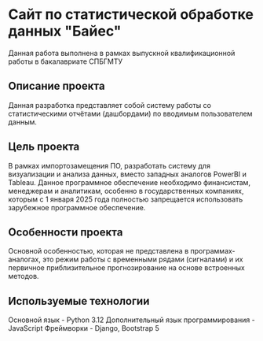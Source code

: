 # Сайт по статистической обработке данных "Байес"
Данная работа выполнена в рамках выпускной квалификационной работы в бакалавриате СПБГМТУ

## Описание проекта
Данная разработка представляет собой систему работы со статистическими отчётами (дашбордами) по вводимым пользователем данным.

## Цель проекта
В рамках импортозамещения ПО, разработать систему для визуализации и анализа данных, вместо западных аналогов PowerBI и Tableau. Данное программное обеспечение необходимо финансистам, менеджерам и аналитикам, особенно в государственных компаниях, которым с 1 января 2025 года полностью запрещается использовать зарубежное программное обеспечение.

## Особенности проекта
Основной особенностью, которая не представлена в программах-аналогах, это режим работы с временными рядами (сигналами) и их первичное приблизительное прогнозирование на основе встроенных методов.

## Используемые технологии
Основной язык - Python 3.12
Дополнительный язык программирования - JavaScript
Фреймворки - Django, Bootstrap 5
